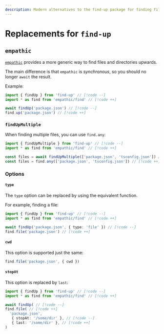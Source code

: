 ```yaml
---
description: Modern alternatives to the find-up package for finding files by walking up parent directories
---
```


# Replacements for `find-up`

## `empathic`

[`empathic`](https://github.com/lukeed/empathic) provides a more generic way to find files and directories upwards.

The main difference is that `empathic` is _synchronous_, so you should no longer `await` the result.

Example:

```ts
import { findUp } from 'find-up' // [!code --]
import * as find from 'empathic/find' // [!code ++]

await findUp('package.json') // [!code --]
find.up('package.json') // [!code ++]
```

### `findUpMultiple`

When finding multiple files, you can use `find.any`:

```ts
import { findUpMultiple } from 'find-up' // [!code --]
import * as find from 'empathic/find' // [!code ++]

const files = await findUpMultiple(['package.json', 'tsconfig.json']) // [!code --]
const files = find.any(['package.json', 'tsconfig.json']) // [!code ++]
```

### Options

#### `type`

The `type` option can be replaced by using the equivalent function.

For example, finding a file:

```ts
import { findUp } from 'find-up' // [!code --]
import * as find from 'empathic/find' // [!code ++]

await findUp('package.json', { type: 'file' }) // [!code --]
find.file('package.json') // [!code ++]
```

#### `cwd`

This option is supported just the same:

```ts
find.file('package.json', { cwd })
```

#### `stopAt`

This option is replaced by `last`:

```ts
import { findUp } from 'find-up' // [!code --]
import * as find from 'empathic/find' // [!code ++]

await findUp( // [!code --]
find.file( // [!code ++]
  'package.json',
   { stopAt: '/some/dir' }, // [!code --]
   { last: '/some/dir' }, // [!code ++]
)
```
